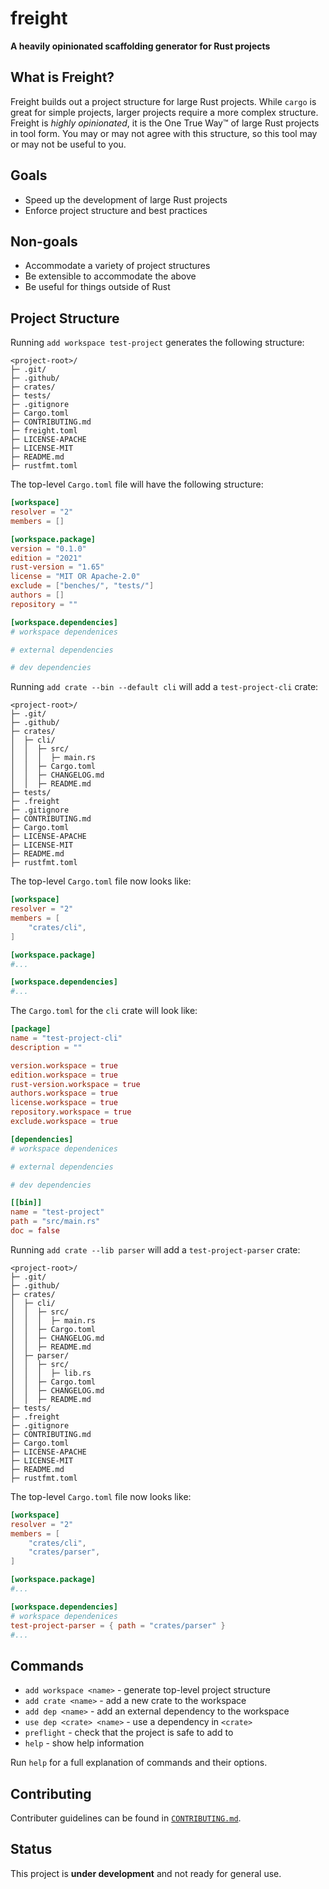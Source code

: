 # freight

**A heavily opinionated scaffolding generator for Rust projects**

## What is Freight?

Freight builds out a project structure for large Rust projects. While `cargo` is great for simple projects, larger projects require a more complex structure. Freight is *highly opinionated*, it is the One True Way™ of large Rust projects in tool form. You may or may not agree with this structure, so this tool may or may not be useful to you.

## Goals

- Speed up the development of large Rust projects
- Enforce project structure and best practices 

## Non-goals

- Accommodate a variety of project structures
- Be extensible to accommodate the above 
- Be useful for things outside of Rust

## Project Structure

Running `add workspace test-project` generates the following structure:

```
<project-root>/
├─ .git/
├─ .github/
├─ crates/
├─ tests/
├─ .gitignore
├─ Cargo.toml
├─ CONTRIBUTING.md
├─ freight.toml
├─ LICENSE-APACHE
├─ LICENSE-MIT
├─ README.md
├─ rustfmt.toml
```

The top-level `Cargo.toml` file will have the following structure:

```toml
[workspace]
resolver = "2"
members = []

[workspace.package]
version = "0.1.0"
edition = "2021"
rust-version = "1.65"
license = "MIT OR Apache-2.0"
exclude = ["benches/", "tests/"]
authors = []
repository = ""

[workspace.dependencies]
# workspace dependenices

# external dependencies

# dev dependencies
```

Running `add crate --bin --default cli` will add a `test-project-cli` crate:

```
<project-root>/
├─ .git/
├─ .github/
├─ crates/
│  ├─ cli/
│  │  ├─ src/
│  │  │  ├─ main.rs
│  │  ├─ Cargo.toml
│  │  ├─ CHANGELOG.md
│  │  ├─ README.md
├─ tests/
├─ .freight
├─ .gitignore
├─ CONTRIBUTING.md
├─ Cargo.toml
├─ LICENSE-APACHE
├─ LICENSE-MIT
├─ README.md
├─ rustfmt.toml
```

The top-level `Cargo.toml` file now looks like:

```toml
[workspace]
resolver = "2"
members = [
    "crates/cli",
]

[workspace.package]
#...

[workspace.dependencies]
#...
```

The `Cargo.toml` for the `cli` crate will look like:

```toml
[package]
name = "test-project-cli"
description = ""

version.workspace = true
edition.workspace = true
rust-version.workspace = true
authors.workspace = true
license.workspace = true
repository.workspace = true
exclude.workspace = true

[dependencies]
# workspace dependenices

# external dependencies

# dev dependencies

[[bin]]
name = "test-project"
path = "src/main.rs"
doc = false
```

Running `add crate --lib parser` will add a `test-project-parser` crate:

```
<project-root>/
├─ .git/
├─ .github/
├─ crates/
│  ├─ cli/
│  │  ├─ src/
│  │  │  ├─ main.rs
│  │  ├─ Cargo.toml
│  │  ├─ CHANGELOG.md
│  │  ├─ README.md
│  ├─ parser/
│  │  ├─ src/
│  │  │  ├─ lib.rs
│  │  ├─ Cargo.toml
│  │  ├─ CHANGELOG.md
│  │  ├─ README.md
├─ tests/
├─ .freight
├─ .gitignore
├─ CONTRIBUTING.md
├─ Cargo.toml
├─ LICENSE-APACHE
├─ LICENSE-MIT
├─ README.md
├─ rustfmt.toml
```

The top-level `Cargo.toml` file now looks like:

```toml
[workspace]
resolver = "2"
members = [
    "crates/cli",
    "crates/parser",
]

[workspace.package]
#...

[workspace.dependencies]
# workspace dependenices
test-project-parser = { path = "crates/parser" }
#...
```

## Commands

- `add workspace <name>` - generate top-level project structure
- `add crate <name>` - add a new crate to the workspace
- `add dep <name>` - add an external dependency to the workspace
- `use dep <crate> <name>` - use a dependency in `<crate>`
- `preflight` - check that the project is safe to add to
- `help` - show help information

Run `help` for a full explanation of commands and their options.

## Contributing

Contributer guidelines can be found in [`CONTRIBUTING.md`](./CONTRIBUTING.md).

## Status

This project is **under development** and not ready for general use.
